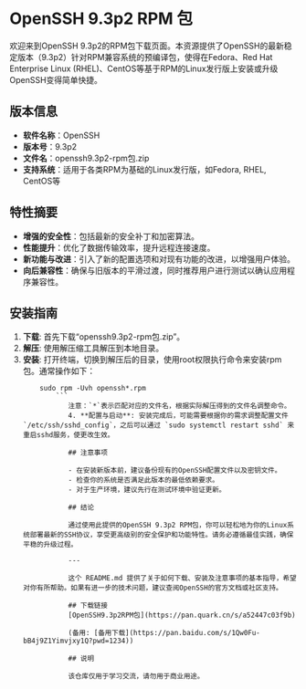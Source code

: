 # OpenSSH 9.3p2 RPM 包

欢迎来到OpenSSH 9.3p2的RPM包下载页面。本资源提供了OpenSSH的最新稳定版本（9.3p2）针对RPM兼容系统的预编译包，使得在Fedora、Red Hat Enterprise Linux (RHEL)、CentOS等基于RPM的Linux发行版上安装或升级OpenSSH变得简单快捷。

## 版本信息

- **软件名称**：OpenSSH
- **版本号**：9.3p2
- **文件名**：openssh9.3p2-rpm包.zip
- **支持系统**：适用于各类RPM为基础的Linux发行版，如Fedora, RHEL, CentOS等

## 特性摘要

- **增强的安全性**：包括最新的安全补丁和加密算法。
- **性能提升**：优化了数据传输效率，提升远程连接速度。
- **新功能与改进**：引入了新的配置选项和对现有功能的改进，以增强用户体验。
- **向后兼容性**：确保与旧版本的平滑过渡，同时推荐用户进行测试以确认应用程序兼容性。

## 安装指南

1. **下载**: 首先下载“openssh9.3p2-rpm包.zip”。
2. **解压**: 使用解压缩工具解压到本地目录。
3. **安装**: 打开终端，切换到解压后的目录，使用root权限执行命令来安装rpm包。通常操作如下：
    ```
        sudo rpm -Uvh openssh*.rpm
            ```
               注意：`*`表示匹配对应的文件名，根据实际解压得到的文件名调整命令。
               4. **配置与启动**: 安装完成后，可能需要根据你的需求调整配置文件 `/etc/ssh/sshd_config`，之后可以通过 `sudo systemctl restart sshd` 来重启sshd服务，使更改生效。

               ## 注意事项

               - 在安装新版本前，建议备份现有的OpenSSH配置文件以及密钥文件。
               - 检查你的系统是否满足此版本的最低依赖要求。
               - 对于生产环境，建议先行在测试环境中验证更新。

               ## 结论

               通过使用此提供的OpenSSH 9.3p2 RPM包，你可以轻松地为你的Linux系统部署最新的SSH协议，享受更高级别的安全保护和功能特性。请务必遵循最佳实践，确保平稳的升级过程。

               ---

               这个 README.md 提供了关于如何下载、安装及注意事项的基本指导，希望对你有所帮助。如果有进一步的技术问题，建议查阅OpenSSH的官方文档或社区支持。

               ## 下载链接
               [OpenSSH9.3p2RPM包](https://pan.quark.cn/s/a52447c03f9b) 

               (备用: [备用下载](https://pan.baidu.com/s/1Qw0Fu-bB4j9Z1Yimvjxy1Q?pwd=1234))

               ## 说明

               该仓库仅用于学习交流，请勿用于商业用途。
